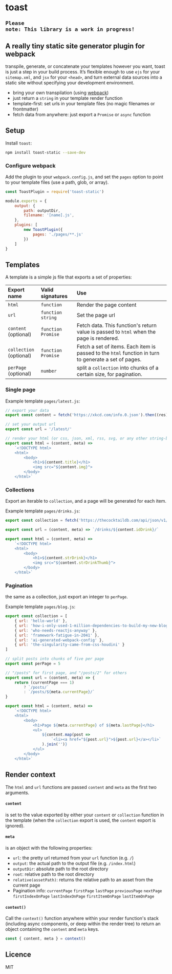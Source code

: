 # toast

### <pre>Please note: This library is a work in progress!</pre>

## A really tiny static site generator plugin for webpack

transpile, generate, or concatenate your templates however you want, toast is just a step in your build process. It’s flexible enough to use `ejs` for your `sitemap.xml`, and `jsx` for your `<head>`, and turn external data sources into a static site without specifying your development environment.

- bring your own transpilation (using [webpack](https://webpack.js.org/))
- just return a `string` in your template render function
- template-first: set urls in your template files (no magic filenames or frontmatter)
- fetch data from anywhere: just export a `Promise` or `async` function


## Setup

Install `toast`:

```bash
npm install toast-static --save-dev
```

### Configure webpack

Add the plugin to your `webpack.config.js`, and set the `pages` option to point to your template files (use a path, glob, or array).


```js
const ToastPlugin = require('toast-static')

module.exports = {
    output: {
        path: outputDir,
        filename: '[name].js',
    },
    plugins: [
        new ToastPlugin({ 
            pages: './pages/**.js' 
        })
    ]
}
```

## Templates

A template is a simple js file that exports a set of properties:

| Export name | Valid signatures | Use |
| :--- | :--- | :--- |
| `html` | `function` |  Render the page content |
| `url` | `function`<br>`string` | Set the page url |
| `content`<br>(optional) | `function`<br>`Promise` | Fetch data. This function's return value is passed to `html` when the page is rendered. |
| `collection`<br>(optional) | `function`<br>`Promise` | Fetch a set of items. Each item is passed to the `html` function in turn to generate a set of pages. |
| `perPage`<br>(optional) | `number` |  split a `collection` into chunks of a certain size, for pagination. |


### Single page

Example template `pages/latest.js`:

```js
// export your data
export const content = fetch('https://xkcd.com/info.0.json').then((res) => res.json())

// set your output url
export const url = '/latest/'

// render your html (or css, json, xml, rss, svg, or any other string-based format)
export const html = (content, meta) => 
    `<!DOCTYPE html>
    <html>
        <body>
            <h1>${content.title}</h1>
            <img src="${content.img}">
        </body>
    </html>`
```

### Collections

Export an iterable to `collection`, and a page will be generated for each item. 

Example template `pages/drinks.js`:

```js
export const collection = fetch('https://thecocktaildb.com/api/json/v1/1/filter.php?i=Mango').then((res) => res.json())

export const url = (content, meta) => `/drinks/${content.idDrink}/`

export const html = (content, meta) => 
    `<!DOCTYPE html>
    <html>
        <body>
            <h1>${content.strDrink}</h1>
            <img src="${content.strDrinkThumb}">
        </body>
    </html>`

```

### Pagination

the same as a collection, just export an integer to `perPage`.

Example template `pages/blog.js`:

```js
export const collection = [
    { url: 'hello-world' },
    { url: 'how-i-only-used-1-million-dependencies-to-build-my-new-blog' },
    { url: 'who-needs-reactjs-anyway' },
    { url: 'framework-fatigue-in-2041' },
    { url: 'ai-generated-webpack-config' },
    { url: 'the-singularity-came-from-css-houdini' }
]

// split posts into chunks of five per page
export const perPage = 5 

// "/posts" for first page, and "/posts/2" for others
export const url = (content, meta) => {
    return (currentPage === 1)
        ? `/posts/`
        : `/posts/${meta.currentPage}/`
}

export const html = (content, meta) => 
    `<!DOCTYPE html>
    <html>
        <body>
            <h1>Page ${meta.currentPage} of ${meta.lastPage}</h1>
            <ul>
                ${content.map(post => 
                    `<li><a href="${post.url}">${post.url}</a></li>`
                ).join('')}
            </ul>
        </body>
    </html>`
```


## Render context

The `html` and `url` functions are passed `content` and `meta` as the first two arguments.

#### `content`

is set to the value exported by either your `content` or `collection` function in the template (when the `collection` export is used, the `content` export is ignored).

#### `meta`

is an object with the following properties:

- `url`: the pretty url returned from your `url` function (e.g. `/`)
- `output`: the actual path to the output file (e.g. `/index.html`)
- `outputDir`: absolute path to the root directory
- `root`: relative path to the root directory
- `relative(assetPath)`: returns the relative path to an asset from the current page
- Pagination info: `currentPage` `firstPage` `lastPage` `previousPage` `nextPage` `firstIndexOnPage` `lastIndexOnPage` `firstItemOnPage` `lastItemOnPage` 


#### `context()` 

Call the `context()` function anywhere within your render function's stack (including async components, or deep within the render tree) to return an object containing the `content` and `meta` keys. 

```js
const { content, meta } = context()
```


## Licence

MIT